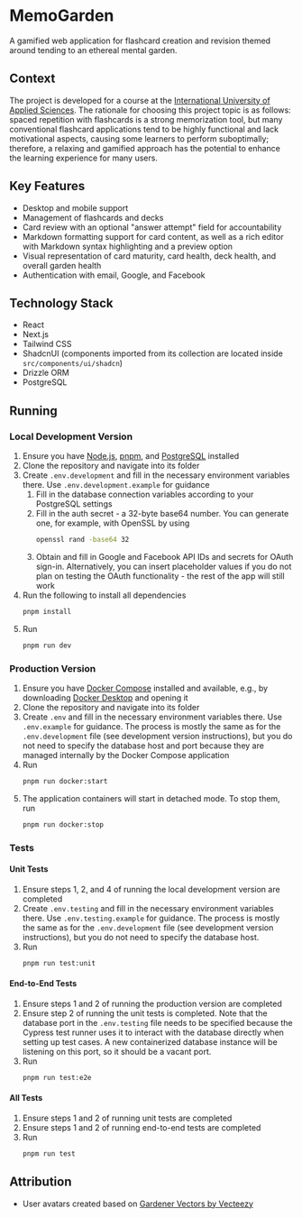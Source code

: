 # MemoGarden

A gamified web application for flashcard creation and revision themed around tending to an ethereal mental garden.

## Context

The project is developed for a course at the [International University of Applied Sciences](https://www.iu.org/). The
rationale for choosing this
project topic is as follows: spaced repetition with flashcards is a strong memorization tool, but many conventional
flashcard applications tend to be highly functional and lack motivational aspects, causing some learners to perform
suboptimally; therefore, a relaxing and gamified approach has the potential to enhance the learning experience for many
users.

## Key Features

- Desktop and mobile support
- Management of flashcards and decks
- Card review with an optional "answer attempt" field for accountability
- Markdown formatting support for card content, as well as a rich editor with Markdown syntax highlighting and a preview
  option
- Visual representation of card maturity, card health, deck health, and overall garden health
- Authentication with email, Google, and Facebook

## Technology Stack

- React
- Next.js
- Tailwind CSS
- ShadcnUI (components imported from its collection are located inside `src/components/ui/shadcn`)
- Drizzle ORM
- PostgreSQL

## Running

### Local Development Version

1. Ensure you have [Node.js](https://nodejs.org/en), [pnpm](https://pnpm.io),
   and [PostgreSQL](https://www.postgresql.org) installed
2. Clone the repository and navigate into its folder
3. Create `.env.development` and fill in the necessary environment variables there. Use `.env.development.example` for guidance
    1. Fill in the database connection variables according to your PostgreSQL settings
    2. Fill in the auth secret - a 32-byte base64 number. You can generate one, for example, with OpenSSL by using
        ```bash
        openssl rand -base64 32
        ```
    3. Obtain and fill in Google and Facebook API IDs and secrets for OAuth sign-in. Alternatively, you can insert placeholder values if you do not plan on testing the OAuth functionality - the rest of the app will still work
4. Run the following to install all dependencies
    ```bash
    pnpm install
    ```
5. Run
    ```bash
    pnpm run dev
    ```

### Production Version

1. Ensure you have [Docker Compose](https://docs.docker.com/compose) installed and available, e.g., by
   downloading [Docker Desktop](https://www.docker.com/products/docker-desktop) and opening it
2. Clone the repository and navigate into its folder
3. Create `.env` and fill in the necessary environment variables there. Use `.env.example` for guidance. The process is
   mostly the same as for the `.env.development` file (see development version instructions), but you do not need to specify
   the database host and port because they are managed internally by the Docker Compose application
4. Run
    ```bash
    pnpm run docker:start
    ```
5. The application containers will start in detached mode. To stop them, run
    ```bash
    pnpm run docker:stop
    ```

### Tests

#### Unit Tests

1. Ensure steps 1, 2, and 4 of running the local development version are completed
2. Create `.env.testing` and fill in the necessary environment variables there. Use `.env.testing.example` for guidance. The process is
   mostly the same as for the `.env.development` file (see development version instructions), but you do not need to specify
   the database host.
3. Run
    ```bash
    pnpm run test:unit
    ```

#### End-to-End Tests

1. Ensure steps 1 and 2 of running the production version are completed
2. Ensure step 2 of running the unit tests is completed. Note that the database port in the `.env.testing` file needs to be specified because the Cypress
   test runner uses it to interact with the database directly when setting up test cases. A new containerized database instance will be listening on this
   port, so it should be a vacant port.
3. Run
    ```bash
    pnpm run test:e2e
    ```

#### All Tests

1. Ensure steps 1 and 2 of running unit tests are completed
2. Ensure steps 1 and 2 of running end-to-end tests are completed
3. Run
    ```bash
    pnpm run test
    ```

## Attribution

- User avatars created based on [Gardener Vectors by Vecteezy](https://www.vecteezy.com/free-vector/gardener)
